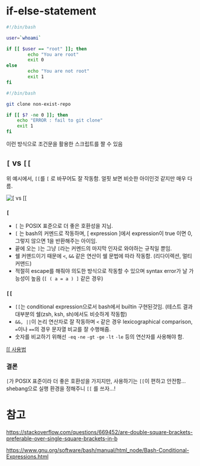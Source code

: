 # if-else-statement

```bash
#!/bin/bash

user=`whoami`

if [[ $user == "root" ]]; then
		echo "You are root"
		exit 0
else
		echo "You are not root"
		exit 1
fi
```

```bash
#!/bin/bash

git clone non-exist-repo

if [[ $? -ne 0 ]]; then
	echo "ERROR : fail to git clone"
	exit 1
fi
```

이런 방식으로 조건문을 활용한 스크립트를 짤 수 있음

## `[` vs `[[`

위 예시에서, `[[`를 `[` 로 바꾸어도 잘 작동함. 얼핏 보면 비슷한 아이인것 같지만 매우 다름.

![\[ vs \[\[ ](../image/shell-if-else-statement-[-[[.png)

### `[`

- `[` 는 POSIX 표준으로 더 좋은 호환성을 지님.
- `[` 는 bash의 커멘드로 작동하며, [ expression ]에서 expression이 true 이면 0, 그렇지 않으면 1을 반환해주는 아이임.
- 끝에 오는 `]`는 그냥 `[`라는 커멘드의 마지막 인자로 와야하는 규칙일 뿐임.
- 쉘 커맨드이기 때문에 `<`, `&&` 같은 연산이 쉘 문법에 따라 작동함. (리다이렉션, 멀티커맨드)
- 적절히 escape를 해줘야 의도한 방식으로 작동할 수 있으며 syntax error가 날 가능성이 높음 (`[ ( a = a ) ]` 같은 경우) 

### `[[`

- `[[`는 conditional expression으로서 bash에서 builtin 구현된것임. (테스트 결과 대부분의 쉘(zsh, ksh, sh)에서도 비슷하게 작동함)
- `&&, ||`이 논리 연산자로 잘 작동하며 `<` 같은 경우 lexicographical comparison, `=`이나 `==`의 경우 문자열 비교를 잘 수행해줌.
- 숫자를 비교하기 위해선 `-eq` `-ne` `-gt` `-ge` `-lt` `-le` 등의 연산자를 사용해야 함.

[ \[\[ 사용법](https://www.gnu.org/software/bash/manual/html_node/Bash-Conditional-Expressions.html)

### 결론

`[`가 POSIX 표준이라 더 좋은 호환성을 가지지만, 사용하기는 `[[`이 편하고 안전함... shebang으로 실행 환경을 정해주니 `[[` 를 쓰자...!

# 참고

https://stackoverflow.com/questions/669452/are-double-square-brackets-preferable-over-single-square-brackets-in-b

https://www.gnu.org/software/bash/manual/html_node/Bash-Conditional-Expressions.html
